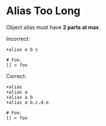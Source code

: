 # Alias Too Long

Object alias must have **2 parts at max**. 

Incorrect:

```eo
+alias a b c

# Foo.
[] > foo
```

Correct:

```eo
+alias
+alias a
+alias a b
+alias a b.c.d.e

# Foo.
[] > foo
```
